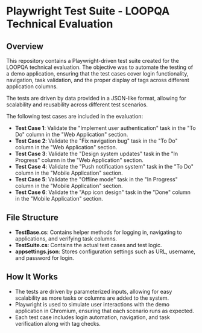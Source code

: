 # Playwright Test Suite - LOOPQA Technical Evaluation

## Overview

This repository contains a Playwright-driven test suite created for the LOOPQA technical evaluation. The objective was to automate the testing of a demo application, ensuring that the test cases cover login functionality, navigation, task validation, and the proper display of tags across different application columns.

The tests are driven by data provided in a JSON-like format, allowing for scalability and reusability across different test scenarios.

The following test cases are included in the evaluation:

- **Test Case 1**: Validate the "Implement user authentication" task in the "To Do" column in the "Web Application" section.
- **Test Case 2**: Validate the "Fix navigation bug" task in the "To Do" column in the "Web Application" section.
- **Test Case 3**: Validate the "Design system updates" task in the "In Progress" column in the "Web Application" section.
- **Test Case 4**: Validate the "Push notification system" task in the "To Do" column in the "Mobile Application" section.
- **Test Case 5**: Validate the "Offline mode" task in the "In Progress" column in the "Mobile Application" section.
- **Test Case 6**: Validate the "App icon design" task in the "Done" column in the "Mobile Application" section.

## File Structure

- **TestBase.cs**: Contains helper methods for logging in, navigating to applications, and verifying task columns.
- **TestSuite.cs**: Contains the actual test cases and test logic.
- **appsettings.json**: Stores configuration settings such as URL, username, and password for login.

## How It Works

- The tests are driven by parameterized inputs, allowing for easy scalability as more tasks or columns are added to the system.
- Playwright is used to simulate user interactions with the demo application in Chromium, ensuring that each scenario runs as expected.
- Each test case includes login automation, navigation, and task verification along with tag checks.
